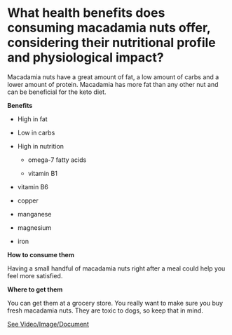 # What health benefits does consuming macadamia nuts offer, considering their nutritional profile and physiological impact?

Macadamia nuts have a great amount of fat, a low amount of carbs and a lower amount of protein. Macadamia has more fat than any other nut and can be beneficial for the keto diet.

**Benefits**

- High in fat

- Low in carbs

- High in nutrition

    - omega-7 fatty acids

    - vitamin B1

- vitamin B6

- copper

- manganese

- magnesium

- iron

**How to consume them**

Having a small handful of macadamia nuts right after a meal could help you feel more satisfied.

**Where to get them**

You can get them at a grocery store. You really want to make sure you buy fresh macadamia nuts. They are toxic to dogs, so keep that in mind.

 [See Video/Image/Document](https://hls-player.drberg.com/asset?path=migrated-assets/the-amazing-macadamia-nut)